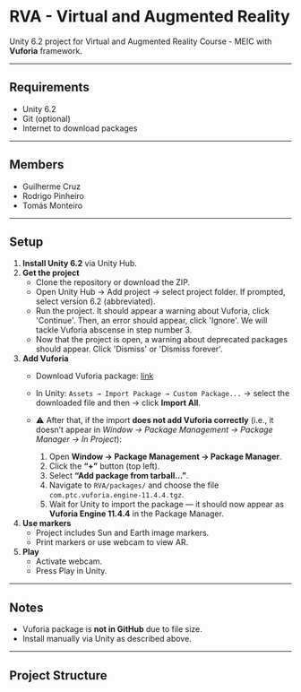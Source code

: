 # RVA - Virtual and Augmented Reality

Unity 6.2 project for Virtual and Augmented Reality Course - MEIC with **Vuforia** framework.

---

## Requirements

- Unity 6.2  
- Git (optional)  
- Internet to download packages

---

## Members

- Guilherme Cruz
- Rodrigo Pinheiro
- Tomás Monteiro

---

## Setup

1. **Install Unity 6.2** via Unity Hub.  
2. **Get the project**  
   - Clone the repository or download the ZIP.  
   - Open Unity Hub → Add project → select project folder. If prompted, select version 6.2 (abbreviated).
   - Run the project. It should appear a warning about Vuforia, click 'Continue'. Then, an error should appear, click 'Ignore'. We will tackle Vuforia abscense in step number 3.
   - Now that the project is open, a warning about deprecated packages should appear. Click 'Dismiss' or 'Dismiss forever'.
3. **Add Vuforia**  
   - Download Vuforia package: [link](https://drive.google.com/file/d/1wB97NFgZQPUIoY1IleKmjGoG44A81A0N/view?usp=sharing)  
   - In Unity: `Assets → Import Package → Custom Package...` → select the downloaded file and then → click **Import All**.
   - ⚠️ After that, if the import **does not add Vuforia correctly** (i.e., it doesn’t appear in *Window → Package Management → Package Manager → In Project*):

     1. Open **Window → Package Management → Package Manager**.  
     2. Click the **“+”** button (top left).  
     3. Select **“Add package from tarball...”**.  
     4. Navigate to `RVA/packages/` and choose the file  
        `com.ptc.vuforia.engine-11.4.4.tgz`.  
     5. Wait for Unity to import the package — it should now appear as **Vuforia Engine 11.4.4** in the Package Manager.  
4. **Use markers**  
   - Project includes Sun and Earth image markers.  
   - Print markers or use webcam to view AR.  
5. **Play**  
   - Activate webcam.  
   - Press Play in Unity.  

---

## Notes

- Vuforia package is **not in GitHub** due to file size.  
- Install manually via Unity as described above.  

---

## Project Structure

